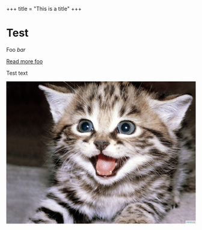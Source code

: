 +++
title = "This is a title"
+++
# Test

Foo *bar*

[Read more foo](foo.md)

Test text

![Kitten](cat.jpg)
